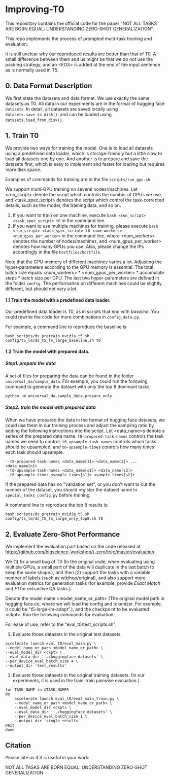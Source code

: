 # Improving-T0

This repository contains the official code for the paper "NOT ALL TASKS ARE BORN EQUAL: UNDERSTANDING ZERO-SHOT GENERALIZATION".

This repo implements the process of prompted multi-task training and evaluation.

It is still unclear why our reproduced results are better than that of T0. A small difference between them and us might be that we do not use the packing strategy, and an \<EOS\> is added at the end of the input sentence as is normally used in T5. 

## 0. Data Format Description

We first state the datasets and data format. We use exactly the same datasets as T0. All data in our experiments are in the format of hugging face ```datasets```. In detail, all datasets are saved locally using ```datasets.save_to_disk()```, and can be loaded using ```datasets.load_from_disk()```.

## 1. Train T0

We provide two ways for training the model. One is to load all datasets using a predefined data loader, which is storage-friendly but a little slow to load all datasets one by one. And another is to prepare and save the datasets first, which is easy to implement and faster for loading but requires more disk space.



<!-- First, convert the model from hugging face format into our format using ```python move_t5.py <model_path> <model_name>```. -->

Examples of commands for training are in the file ```scripts/run_gpu.sh```.

We support multi-GPU training on several nodes/machines. Let <run_script> denote the script which controls the number of GPUs we use, and <task_spec_script> denotes the script which control the task-corrected details, such as the model, the training data, and so on. 

1. If you want to train on one machine, execute ```bash <run_script> <task_spec_script> t0``` in the command line. 
2. If you want to use multiple machines for training, please execute ```bash <run_script> <task_spec_script> t0 <num_workers> <num_gpus_per_worker>``` in the command line, where <num_workers> denotes the number of nodes/machines, and <num_gpus_per_worker> denotes how many GPUs you use. Also, please change the IPs accordingly in the file ```hostfiles/hostfile```.

Note that the GPU memory of different machines varies a lot. Adjusting the hyper-parameters according to the GPU memory is essential. The total batch size equals <num_workers> * <num_gpus_per_worker> * accumulate steps * batch size per GPU. The last two hyper-parameters are defined in the folder ```config```. The performance on different machines could be slightly different, but should not vary a lot.

#### 1.1 Train the model with a predefined data loader.

Our predefined data loader is T0, as in scripts that end with _baseline_. You could rewrite the code for more combinations in ```config_data.py```.

For example, a command line to reproduce the baseline is 
```
bash scripts/ds_pretrain_nvidia_t5.sh config/t5_lm/ds_t5_lm_large_baseline.sh t0
```

#### 1.2 Train the model with prepared data.

##### Step1: prepare the data

A set of files for preparing the data can be found in the folder ```universal_da/sample_data```. For example, you could run the following command to generate the dataset with only the top 8 dominant tasks.

```
python -m universal_da.sample_data.prepare_only
```

##### Step2: train the model with prepared data

When we have prepared the data in the format of hugging face datasets, we could use them in our training process and adjust the sampling ratio by adding the following instructions into the script. Let <data_name>s denote a series of the prepared data name. ```t0-prepared-task-names``` controls the task names we need to control, ```t0-upsample-task-names``` controls which tasks should be upsampled, and ```t0-upsample-times``` controls how many times each task should upsample.

```
--t0-prepared-task-names <data_name[1]> <data_name[2]> ...<data_name[n]>
--t0-upsample-task-names <data_name[s1]> <data_name[s2]>
--t0-upsample-times <sample_times[s1]> <sample_times[s2]>
```

If the prepared data has no "validation set", or you don't want to cut the number of the dataset, you should register the dataset name in ```special_tasks_config.py``` before training.

A command line to reproduce the top 8 results is:
```
bash scripts/ds_pretrain_nvidia_t5.sh config/t5_lm/ds_t5_lm_large_only_top8.sh t0
```

## 2. Evaluate Zero-Shot Performance

We implement the evaluation part based on the code released at https://github.com/bigscience-workshop/t-zero/tree/master/evaluation. 

We (1) fix a small bug of T0 (In the original code, when evaluating using multiple GPUs, a small part of the data will duplicate in the last batch to keep the same shape.), and then (2) support the tasks with a variable number of labels (such as wikihop/original), and also support more evaluation metrics for generation tasks (for example, provide _Exact Match_ and _F1_ for extractive QA tasks.).

Denote the model name <model_name_or_path> (The original model path in hugging face.co, where we will load the config and tokenizer. For example, it could be "t5-large-lm-adapt".), and the checkpoint to be evaluated \<ckpt>. Run the following commands for evaluation.

For ease of use, refer to the "eval_t0/test_scripts.sh".

1. Evaluate those datasets in the original test datasets.

```
accelerate launch eval_t0/eval_main.py \
--model_name_or_path <model_name_or_path> \
--eval_model_dir <ckpt> \
--eval_data_dir '../huggingface_datasets' \
--per_device_eval_batch_size 4 \
--output_dir 'test_results'
```

1. Evaluate those datasets in the original training datasets. (In our experiments, it is used in the train-train pairwise evaluation.)

```
for TASK_NAME in $TASK_NAMES
do
	accelerate launch eval_t0/eval_main_train.py \
	--model_name_or_path <model_name_or_path> \
	--eval_model_dir <ckpt> \
	--eval_data_dir '../huggingface_datasets' \
	--per_device_eval_batch_size 1 \
	--output_dir 'single_results'
wait
done
```

## Citation

Please cite us if it is useful in your work:

NOT ALL TASKS ARE BORN EQUAL: UNDERSTANDING ZERO-SHOT GENERALIZATION